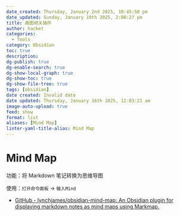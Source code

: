 ```yaml
---
date_created: Thursday, January 2nd 2025, 10:45:50 pm
date_updated: Sunday, January 19th 2025, 2:06:27 pm
title: 画图相关插件
author: hacket
categories:
  - Tools
category: Obsidian
toc: true
description: 
dg-publish: true
dg-enable-search: true
dg-show-local-graph: true
dg-show-toc: true
dg-show-file-tree: true
tags: [obsidian]
date created: Invalid date
date updated: Thursday, January 16th 2025, 12:03:21 am
image-auto-upload: true
feed: show
format: list
aliases: [Mind Map]
linter-yaml-title-alias: Mind Map
---
```


# Mind Map

功能：将 Markdown 笔记转换为思维导图

使用：`打开命令面板` → `输入Mind`

- [GitHub - lynchjames/obsidian-mind-map: An Obsidian plugin for displaying markdown notes as mind maps using Markmap.](https://github.com/lynchjames/obsidian-mind-map)
